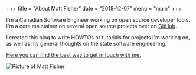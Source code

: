 +++
title = "About Matt Fisher"
date = "2018-12-07"
menu = "main"
+++

I'm a Canadian Software Engineer working on open source developer tools. I'm a core maintainer on several open source projects over on [GitHub](https://github.com/bacongobbler).

I created this blog to write HOWTOs or tutorials for projects I'm working on, as well as my general thoughts on the state software engineering.

[Here you can find the best way to get in touch with me.](/contact/)

![Picture of Matt Fisher](/img/profile.jpg)

